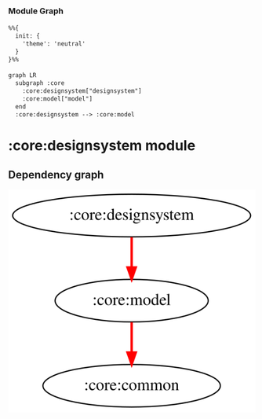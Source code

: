 ### Module Graph

```mermaid
%%{
  init: {
    'theme': 'neutral'
  }
}%%

graph LR
  subgraph :core
    :core:designsystem["designsystem"]
    :core:model["model"]
  end
  :core:designsystem --> :core:model
```
# :core:designsystem module
## Dependency graph
![Dependency graph](../../docs/images/graphs-kmp/dep_graph_core_designsystem.svg)
